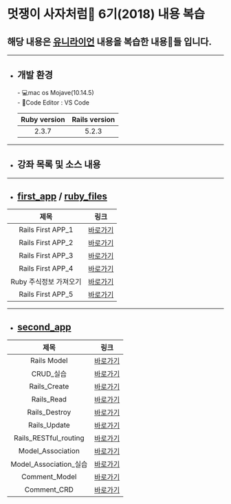 # 멋쟁이 사자처럼🦁 6기(2018) 내용 복습

## 해당 내용은 [유니라이언](https://uni.likelion.org) 내용을 복습한 내용📝들 입니다.
---
* <h2>개발 환경</h2>
    - 💻mac os Mojave(10.14.5)<br>
    - 📝Code Editor : VS Code

    |Ruby version | Rails version |
    |:--------:|:--------:|
    | 2.3.7 | 5.2.3|
---
* ## 강좌 목록 및 소스 내용
---
* ## [first_app](https://github.com/devsungmin/Ruby-Project/tree/master/first_app) / [ruby_files](https://github.com/devsungmin/Ruby-Project/tree/master/ruby_files)
|제목 | 링크 |
|:--------:|:--------:|
|Rails First APP_1 | [바로가기](https://uni.likelion.org/lectures/10) |
|Rails First APP_2 | [바로가기](https://uni.likelion.org/lectures/11) |
|Rails First APP_3 | [바로가기](https://uni.likelion.org/lectures/12) |
|Rails First APP_4 | [바로가기](https://uni.likelion.org/lectures/13) |
|Ruby 주식정보 가져오기 | [바로가기](https://uni.likelion.org/lectures/14) |
|Rails First APP_5 | [바로가기](https://uni.likelion.org/lectures/16) |
---
* ## [second_app](https://github.com/devsungmin/Ruby-Project/tree/master/second_app)
|제목 | 링크 |
|:--------:|:--------:|
|Rails Model | [바로가기](https://uni.likelion.org/lectures/17) |
|CRUD_실습 | [바로가기](https://uni.likelion.org/lectures/18) |
|Rails_Create | [바로가기](https://uni.likelion.org/lectures/19) |
|Rails_Read | [바로가기](https://uni.likelion.org/lectures/20) |
|Rails_Destroy | [바로가기](https://uni.likelion.org/lectures/21) |
|Rails_Update| [바로가기](https://uni.likelion.org/lectures/22) |
|Rails_RESTful_routing | [바로가기](https://uni.likelion.org/lectures/23) |
|Model_Association | [바로가기](https://uni.likelion.org/lectures/24) |
|Model_Association_실습 | [바로가기](https://uni.likelion.org/lectures/25) |
|Comment_Model| [바로가기](https://uni.likelion.org/lectures/26) |
|Comment_CRD | [바로가기](https://uni.likelion.org/lectures/27) |